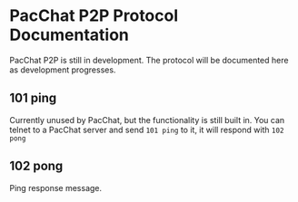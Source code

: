 # PacChat P2P Protocol Documentation

PacChat P2P is still in development. The protocol will be documented here as development progresses.

## 101 ping

Currently unused by PacChat, but the functionality is still built in. You can telnet to a PacChat server and send `101 ping` to it, it will respond with `102 pong`

## 102 pong

Ping response message.
